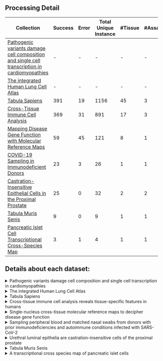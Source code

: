 ## Processing Detail

| Collection | Success | Error | Total Unique Instance | #Tissue | #Assay | #Cells |
| ---------- | ------- | ----- | --------------- | ------ | ------- | --------- | 
| [Pathogenic variants damage cell composition and single cell transcription in cardiomyopathies](https://cellxgene.cziscience.com/collections/e75342a8-0f3b-4ec5-8ee1-245a23e0f7cb) | - | - | - | - | - | 881081 |
| [The integrated Human Lung Cell Atlas](https://cellxgene.cziscience.com/collections/6f6d381a-7701-4781-935c-db10d30de293) | - | - | - | - | - | 584944 |
| [Tabula Sapiens](https://cellxgene.cziscience.com/collections/e5f58829-1a66-40b5-a624-9046778e74f5) | 391 | 19 | 1156 | 45 | 3 | 483152 |
| [Cross-Tissue Immune Cell Analysis](https://cellxgene.cziscience.com/collections/62ef75e4-cbea-454e-a0ce-998ec40223d3) | 369 | 31 | 891 | 17 | 3 | 329762 |
| [Mapping Disease Gene Function with Molecular Reference Maps](https://cellxgene.cziscience.com/collections/a3ffde6c-7ad2-498a-903c-d58e732f7470) | 59 | 45 | 121 | 8 | 1 | 209126 |
| [COVID-19 Sampling in Immunodeficient Donors](https://cellxgene.cziscience.com/collections/eb735cc9-d0a7-48fa-b255-db726bf365af) | 23 | 3 | 26 | 1 | 1 | 97499 |
| [Castration-Insensitive Epithelial Cells in the Proximal Prostate](https://cellxgene.cziscience.com/collections/fbc5881f-1ee3-4ffe-8095-35e15e1a08fc) | 25 | 0 | 32 | 2  | 2 | 47435 |
| [Tabula Muris Senis](https://cellxgene.cziscience.com/collections/0b9d8a04-bb9d-44da-aa27-705bb65b54eb) | 9 | 0 | 9 | 1 | 1 | 28867 |
| [Pancreatic Islet Cell Transcriptional Cross-Species Map](https://cellxgene.cziscience.com/collections/0a77d4c0-d5d0-40f0-aa1a-5e1429bcbd7e) | 3 | 1 | 4 | 1 | 1 | 26474 |

## Details about each dataset:
<details>
  <summary>Pathogenic variants damage cell composition and single cell transcription in cardiomyopathies</summary>
  
  - **Dataset Name**: DCM/ACM heart cell atlas: All cells
  - **Tissue**: 
      <details> 
        <summary> 4 Tissues </summary>
          apex of heart, heart left ventricle, heart right ventricle, interventricular septum
      </details>
  - **Disease**: 
      <details> 
        <summary> Normal, 3 Diseases </summary>
          arrhythmogenic right ventricular cardiomyopathy, dilated cardiomyopathy, non-compaction cardiomyopathy
      </details>
  - **Assay**: 10x 3' v2, 10x 3' v3
  - **Organism**: Homo sapiens
  - **Cells**: 881.081
  - **Contact**: [Norbert Hübner](mailto:nhuebner@mdc-berlin.de)
  - **Publication**: [Reichart et al. (2022) Science](https://doi.org/10.1126/science.abo1984)
  - [**Cellxgene Link**](https://cellxgene.cziscience.com/collections/e75342a8-0f3b-4ec5-8ee1-245a23e0f7cb)
</details>

<details>
  <summary>The integrated Human Lung Cell Atlas</summary>
  
  - **Dataset Name**: An integrated cell atlas of the human lung in health and disease (core)
  - **Tissue**: 
      <details> 
        <summary> 3 Tissues </summary>
          lung parenchyma, nose, respiratory airway
      </details>
  - **Disease**: Normal
  - **Assay**: 10x 3' v1, 10x 3' v2, 10x 3' v3, 10x 5' v1, 10x 5' v2
  - **Organism**: Homo sapiens
  - **Cells**: 584.944
  - **Contact**: [Malte D. Luecken](mailto:malte.luecken@helmholtz-muenchen.de)
  - **Publication**: [Sikkema et al. (2023) Nat Med](https://doi.org/10.1038/s41591-023-02327-2)
  - [**Cellxgene Link**](https://cellxgene.cziscience.com/collections/6f6d381a-7701-4781-935c-db10d30de293)
</details>

<details>
  <summary>Tabula Sapiens</summary>
  
  - **Dataset Name**: Tabula Sapiens - All Cells
  - **Tissue**: 
      <details> 
        <summary> 45 Tissues </summary>
          adipose tissue, anterior part of tongue, aorta, bladder organ, blood, bone marrow, cardiac atrium, cardiac ventricle, conjunctiva, cornea, coronary artery, endocrine pancreas, endometrium, exocrine pancreas, eye, inguinal lymph node, kidney, lacrimal gland, large intestine, liver, lung, lymph node, mammary gland, muscle of abdomen, muscle of pelvic diaphragm, muscle tissue, myometrium, parotid gland, posterior part of tongue, prostate gland, rectus abdominis muscle, retinal neural layer, sclera, skin of abdomen, skin of body, skin of chest, small intestine, spleen, subcutaneous adipose tissue, sublingual gland, thymus, tongue, trachea, uterus, vasculature
      </details>
  - **Disease**: Normal
  - **Assay**: 10x 3' v3, 10x 5' transcription profiling, Smart-seq2
  - **Organism**: Homo sapiens
  - **Cells**: 483.152
  - **Contact**: [Angela Pisco](mailto:angela.pisco@czbiohub.org)
  - **Publication**: [The Tabula Sapiens Consortium* et al. (2022) Science](https://www.science.org/doi/10.1126/science.abl4896)
  - [**Cellxgene Link**](https://cellxgene.cziscience.com/collections/e5f58829-1a66-40b5-a624-9046778e74f5)
</details>

<details>
  <summary>Cross-tissue immune cell analysis reveals tissue-specific features in humans</summary>
  
  - **Dataset Name**: Global
  - **Tissue**: 
      <details>
        <summary> 17 Tissues </summary>
        blood, bone marrow, caecum, duodenum, ileum, jejunal epithelium, lamina propria, liver, lung, mesenteric lymph node, omentum, sigmoid colon, skeletal muscle tissue, spleen, thoracic lymph node, thymus, transverse colon
      </details> 
  - **Disease**: Normal
  - **Assay**: 10x 3' v3, 10x 5' v1, 10x 5' v2
  - **Organism**: Homo sapiens
  - **Cells**: 329.762
  - **Contact**: [Sarah Teichmann](mailto:st9@sanger.ac.uk)
  - **Publication**: [Domínguez Conde et al. (2022) Science](https://www.science.org/doi/10.1126/science.abl5197)
  - [**Cellxgene Link**](https://cellxgene.cziscience.com/collections/62ef75e4-cbea-454e-a0ce-998ec40223d3)
</details>

<details>
  <summary>Single-nucleus cross-tissue molecular reference maps to decipher disease gene function</summary>
  
  - **Dataset Name**: Single-nucleus cross-tissue molecular reference maps to decipher disease gene function
  - **Tissue**: 
      <details>
        <summary> 8 Tissues </summary>
        anterior wall of left ventricle, breast, esophagus muscularis mucosa, gastrocnemius, lingula of left lung, mucosa, prostate gland, skin of leg
      </details> 
  - **Disease**: Normal
  - **Assay**: 10x 3' v2
  - **Organism**: Homo sapiens
  - **Cells**: 209.126
  - **Contact**: [Aviv Regev](mailto:aviv.regev.sc@gmail.com)
  - **Publication**: [Eraslan et al. (2022) Science](https://www.science.org/doi/10.1126/science.abl4290)
  - [**Cellxgene Link**](https://cellxgene.cziscience.com/collections/a3ffde6c-7ad2-498a-903c-d58e732f7470)
</details>

<details>
  <summary>Sampling peripheral blood and matched nasal swabs from donors with prior immunodeficiencies and autoimmune conditions infected with SARS-CoV-2</summary>
  
  - **Dataset Name**: Autoimmunity PBMCs
  - **Tissue**: Blood
  - **Disease**: COVID-19
  - **Assay**: 10x 5' v1
  - **Organism**: Homo sapiens
  - **Cells**: 97.499
  - **Contact**: [Roser Vento-Tormo](mailto:rv4@sanger.ac.uk)
  - **Publication**: [Chan Zuckerberg Initiative Single-Cell COVID-19 Consortia et al. (2020) medRxiv](https://doi.org/10.1101/2020.11.20.20227355)
  - [**Cellxgene Link**](https://cellxgene.cziscience.com/collections/eb735cc9-d0a7-48fa-b255-db726bf365af)
</details>

<details>
  <summary>Urethral luminal epithelia are castration-insensitive cells of the proximal prostate</summary>
  
  - **Dataset Name**: Urethral luminal epithelia are castration-insensitive cells of the proximal prostate - All Mouse Cells
  - **Tissue**: Prostate gland, Urethra
  - **Disease**: Normal
  - **Assay**: 10x 3' v2, 10x 3' v3
  - **Organism**: Mus musculus
  - **Cells**: 47.435
  - **Contact**: [Douglas Strand](mailto:Douglas.Strand@UTSouthwestern.edu)
  - **Publication**: [Joseph et al. (2020) Prostate](https://doi.org/10.1002/pros.24020)
  - [**Cellxgene Link**](https://cellxgene.cziscience.com/collections/fbc5881f-1ee3-4ffe-8095-35e15e1a08fc)
</details>

<details>
  <summary>Tabula Muris Senis</summary>
  
  - **Dataset Name**: Limb muscle - A single-cell transcriptomic atlas characterizes ageing tissues in the mouse - 10x
  - **Tissue**: Limb muscle
  - **Disease**: Normal
  - **Assay**: 10x 3' v2
  - **Organism**: Mus musculus
  - **Cells**: 28.867
  - **Contact**: [Spyros Darmanis](mailto:spyros.darmanis@czbiohub.org)
  - **Publication**: [The Tabula Muris Consortium et al. (2020) Nature](https://doi.org/10.1038/s41586-020-2496-1)
  - [**Cellxgene Link**](https://cellxgene.cziscience.com/collections/0b9d8a04-bb9d-44da-aa27-705bb65b54eb)
</details>

<details>
  <summary>A transcriptional cross species map of pancreatic islet cells</summary>
  
  - **Dataset Name**: Human pancreatic islet cells
  - **Tissue**: Islet of Langerhans
  - **Disease**: Normal
  - **Assay**: 10x 3' v2
  - **Organism**: Homo sapiens
  - **Cells**: 26.474
  - **Contact**: [Fabian Theis](mailto:fabian.theis@helmholtz-muenchen.de)
  - **Publication**: [Tritschler et al. (2022) Molecular Metabolism](https://doi.org/10.1016/j.molmet.2022.101595)
  - [**Cellxgene Link**](https://cellxgene.cziscience.com/collections/0a77d4c0-d5d0-40f0-aa1a-5e1429bcbd7e)
</details>
